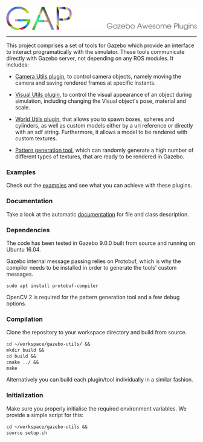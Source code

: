 <p align="center"> 
    <img src=.image/logo.png>
</p>

--------------------

This project comprises a set of tools for Gazebo which provide an interface to interact
programatically with the simulator.
These tools communicate directly with Gazebo server, not depending on any ROS modules.
It includes:

- [Camera Utils plugin], to control camera objects, namely moving the camera and saving rendered frames at specific instants.

- [Visual Utils plugin], to control the visual appearance of an object during simulation, including changing the Visual object's pose, material and scale.

- [World Utils plugin], that allows you to spawn boxes, spheres and cylinders, as well as custom models either by
a uri reference or directly with an sdf string. Furthermore, it allows a model to be rendered with custom textures.

- [Pattern generation tool], which can randomly generate a high number of different types of textures,
that are ready to be rendered in Gazebo.

### Examples

Check out the [examples] and see what you can achieve with these plugins.

### Documentation

Take a look at the automatic [documentation] for file and class description.


### Dependencies

The code has been tested in Gazebo 9.0.0 built from source and running on Ubuntu 16.04.

Gazebo internal message passing relies on Protobuf, which is why the compiler needs to be installed in order
to generate the tools' custom messages.

```
sudo apt install protobuf-compiler
```

OpenCV 2 is required for the pattern generation tool and a few debug options.

### Compilation

Clone the repository to your workspace directory and build from source.

```
cd ~/workspace/gazebo-utils/ &&
mkdir build &&
cd build &&
cmake ../ &&
make
```

Alternatively you can build each plugin/tool individually in a similar fashion.

### Initialization

Make sure you properly initialise the required environment variables.
We provide a simple script for this:

```
cd ~/workspace/gazebo-utils &&
source setup.sh
```

[examples]: examples
[documentation]: http://web.tecnico.ulisboa.pt/joao.borrego/gap/
[Camera Utils plugin]: camera_utils
[Visual Utils plugin]: visual_utils
[World Utils plugin]: world_utils
[Pattern generation tool]: pattern_generation
